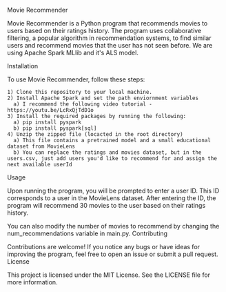 Movie Recommender

Movie Recommender is a Python program that recommends movies to users based on their ratings history. The program uses collaborative filtering, a popular algorithm in recommendation systems, 
to find similar users and recommend movies that the user has not seen before. We are using Apache Spark MLlib and it's ALS model.

Installation

To use Movie Recommender, follow these steps:

    1) Clone this repository to your local machine.
    2) Install Apache Spark and set the path enviornment variables
      a) I recommend the following video tutorial - https://youtu.be/LcRxQjTdD1o
    3) Install the required packages by running the following:
      a) pip install pyspark
      b) pip install pyspark[sql]
    4) Unzip the zipped file (locacted in the root directory)
      a) This file contains a pretrained model and a small educational dataset from MovieLens
      b) You can replace the ratings and movies dataset, but in the users.csv, just add users you'd like to recommend for and assign the next available userId

Usage

Upon running the program, you will be prompted to enter a user ID. This ID corresponds to a user in the MovieLens dataset. After entering the ID, the program will recommend 30 movies to the user based on their ratings history.

You can also modify the number of movies to recommend by changing the num_recommendations variable in main.py.
Contributing

Contributions are welcome! If you notice any bugs or have ideas for improving the program, feel free to open an issue or submit a pull request.
License

This project is licensed under the MIT License. See the LICENSE file for more information.
